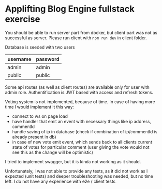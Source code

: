 # Applifting Blog Engine fullstack exercise

You should be able to run server part from docker, but client part was not as successful as server. Please run client with `npm run dev` in client folder.

Database is seeded with two users

|username|password|
| ------------ | ------------ |
|admin|admin|
|public|public|

Some api routes (as well as client routes) are available only for user with admin role.
Authentification is JWT based with access and refresh tokens.

Voting system is not implemented, because of time. In case of having more time I would implement it this way:

- connect to ws on page load
- have handler that emit an event with necessary things like ip address, commentId
- handle saving of ip in database (check if combination of ip/commentId is already present in db)
- in case of new vote emit event, which sends back to all clients current state of votes for particular comment (user giving the vote would not see this as the change will be optimistic)

I tried to implement swagger, but it is kinda not working as it should.

Unfortunately, I was not able to provide any tests, as it did not work as I expected (unit tests) and deeper troubleshooting was needed, but no time left. I do not have any experience with e2e / client tests.